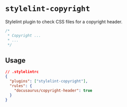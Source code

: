 # `stylelint-copyright`

Stylelint plugin to check CSS files for a copyright header.

```css
/*
 * Copyright ...
 * ...
 */
```

## Usage

```json
// .stylelintrc
{
  "plugins": ["stylelint-copyright"],
  "rules": {
    "docusaurus/copyright-header": true
  }
}
```
